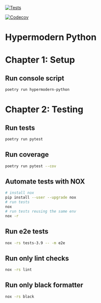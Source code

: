 [![Tests](https://github.com/antikytheraton/hypermodern-python/workflows/Tests/badge.svg)](https://github.com/antikytheraton/hypermodern-python/actions?workflow=Tests)

[![Codecov](https://codecov.io/gh/antikytheraton/hypermodern-python/branch/master/graph/badge.svg)](https://codecov.io/gh/antikytheraton/hypermodern-python)

# Hypermodern Python


# Chapter 1: Setup

## Run console script
```bash
poetry run hypermodern-python
```

# Chapter 2: Testing

## Run tests
```bash
poetry run pytest
```

## Run coverage
```bash
poetry run pytest --cov
```

## Automate tests with NOX
```bash
# install nox
pip install --user --upgrade nox
# run tests
nox
# run tests reusing the same env
nox -r
```

## Run e2e tests
```bash
nox -rs tests-3.9 -- -m e2e
```

## Run only lint checks
```bash
nox -rs lint
```

## Run only black formatter
```bash
nox -rs black
```
